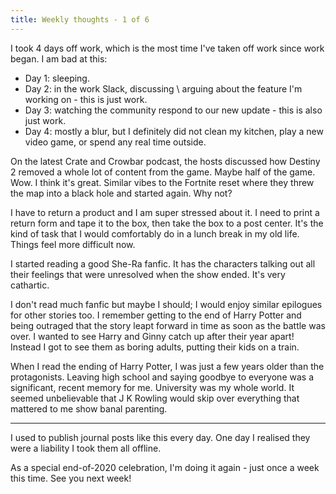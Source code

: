 ```yaml
---
title: Weekly thoughts - 1 of 6
---
```


I took 4 days off work, which is the most time I've taken off work since work began. I am bad at this:

* Day 1: sleeping.
* Day 2: in the work Slack, discussing \ arguing about the feature I'm working on - this is just work.
* Day 3: watching the community respond to our new update - this is also just work.
* Day 4: mostly a blur, but I definitely did not clean my kitchen, play a new video game, or spend any real time outside.

On the latest Crate and Crowbar podcast, the hosts discussed how Destiny 2 removed a whole lot of content from the game. Maybe half of the game. Wow. I think it's great. Similar vibes to the Fortnite reset where they threw the map into a black hole and started again. Why not?

I have to return a product and I am super stressed about it. I need to print a return form and tape it to the box, then take the box to a post center. It's the kind of task that I would comfortably do in a lunch break in my old life. Things feel more difficult now.

I started reading a good She-Ra fanfic. It has the characters talking out all their feelings that were unresolved when the show ended. It's very cathartic.

I don't read much fanfic but maybe I should; I would enjoy similar epilogues for other stories too. I remember getting to the end of Harry Potter and being outraged that the story leapt forward in time as soon as the battle was over. I wanted to see Harry and Ginny catch up after their year apart! Instead I got to see them as boring adults, putting their kids on a train.

When I read the ending of Harry Potter, I was just a few years older than the protagonists. Leaving high school and saying goodbye to everyone was a significant, recent memory for me. University was my whole world. It seemed unbelievable that J K Rowling would skip over everything that mattered to me show banal parenting.

* * *

I used to publish journal posts like this every day. One day I realised they were a liability I took them all offline.

As a special end-of-2020 celebration, I'm doing it again - just once a week this time. See you next week!
